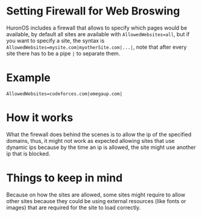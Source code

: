 # Setting Firewall for Web Broswing
HuronOS includes a firewall that allows to specify which pages would be available, by default all sites are available with `AllowedWebsites=all`, but if you want to specify a site, the syntax is `AllowedWebsites=mysite.com|myotherSite.com|...|`, note that after every site there has to be a pipe `|` to separate them.

# Example
```text
AllowedWebsites=codeforces.com|omegaup.com|
```

# How it works
What the firewall does behind the scenes is to allow the ip of the specified domains, thus, it might not work as expected allowing sites that use dynamic ips because by the time an ip is allowed, the site might use another ip that is blocked.

# Things to keep in mind
Because on how the sites are allowed, some sites might require to allow other sites because they could be using external resources (like fonts or images) that are required for the site to load correctly.